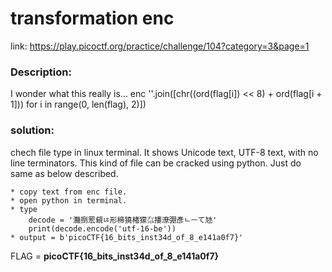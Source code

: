 # transformation enc
link: https://play.picoctf.org/practice/challenge/104?category=3&page=1

### Description:
I wonder what this really is... enc ''.join([chr((ord(flag[i]) << 8) + ord(flag[i + 1])) for i in range(0, len(flag), 2)])

### solution: 
chech file type in linux terminal. It shows Unicode text, UTF-8 text, with no line terminators.
This kind of file can be cracked using python. Just do same as below described.


    * copy text from enc file.
    * open python in terminal.
    * type 
        decode = '灩捯䍔䙻ㄶ形楴獟楮獴㌴摟潦弸彥ㄴㅡて㝽'
        print(decode.encode('utf-16-be'))
    * output = b'picoCTF{16_bits_inst34d_of_8_e141a0f7}'
    
FLAG = <b>picoCTF{16_bits_inst34d_of_8_e141a0f7}</b>
